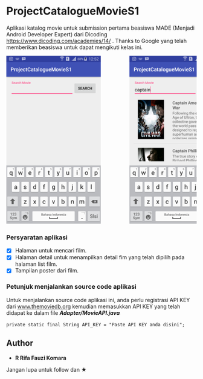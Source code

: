 # ProjectCatalogueMovieS1
Aplikasi katalog movie untuk submission pertama beasiswa MADE (Menjadi Android Developer Expert) dari Dicoding https://www.dicoding.com/academies/14/ . Thanks to Google yang telah memberikan beasiswa
untuk dapat mengikuti kelas ini.

<pre>
<img src="Screenshot/Screenshot_2018-06-22-12-52-21.png" width="250" height="444">         <img src="Screenshot/Screenshot_2018-06-22-12-52-40.png" width="250" height="444">
</pre>

### Persyaratan aplikasi

* [x] Halaman untuk mencari film.
* [x] Halaman detail untuk menampilkan detail fim yang telah dipilih pada halaman list film.
* [x] Tampilan poster dari film.

### Petunjuk menjalankan source code aplikasi

Untuk menjalankan source code aplikasi ini, anda perlu registrasi API KEY dari www.themoviedb.org
kemudian memasukkan API KEY yang telah didapat ke dalam file ***Adapter/MovieAPI.java***

```
private static final String API_KEY = "Paste API KEY anda disini";
```

## Author

* **R Rifa Fauzi Komara**

Jangan lupa untuk follow dan ★
